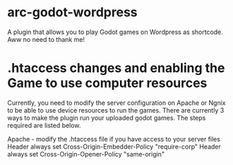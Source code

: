 # arc-godot-wordpress
A plugin that allows you to play Godot games on Wordpress as shortcode. Aww no need to thank me!

# .htaccess changes and enabling the Game to use computer resources

Currently, you need to modify the server configuration on Apache or Ngnix to be able to use device resources to run the games.
There are currently 3 ways to make the plugin run your uploaded godot games. The steps required are listed below.

Apache - modify the .htaccess file if you have access to your server files
<IfModule mod_headers.c>
    Header always set Cross-Origin-Embedder-Policy "require-corp"
    Header always set Cross-Origin-Opener-Policy "same-origin"
</IfModule>
